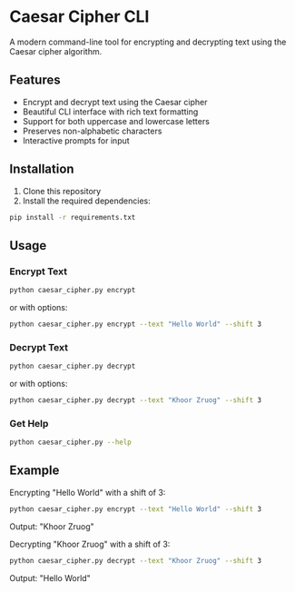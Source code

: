 # Caesar Cipher CLI

A modern command-line tool for encrypting and decrypting text using the Caesar cipher algorithm.

## Features

- Encrypt and decrypt text using the Caesar cipher
- Beautiful CLI interface with rich text formatting
- Support for both uppercase and lowercase letters
- Preserves non-alphabetic characters
- Interactive prompts for input

## Installation

1. Clone this repository
2. Install the required dependencies:
```bash
pip install -r requirements.txt
```

## Usage

### Encrypt Text
```bash
python caesar_cipher.py encrypt
```
or with options:
```bash
python caesar_cipher.py encrypt --text "Hello World" --shift 3
```

### Decrypt Text
```bash
python caesar_cipher.py decrypt
```
or with options:
```bash
python caesar_cipher.py decrypt --text "Khoor Zruog" --shift 3
```

### Get Help
```bash
python caesar_cipher.py --help
```

## Example

Encrypting "Hello World" with a shift of 3:
```bash
python caesar_cipher.py encrypt --text "Hello World" --shift 3
```
Output: "Khoor Zruog"

Decrypting "Khoor Zruog" with a shift of 3:
```bash
python caesar_cipher.py decrypt --text "Khoor Zruog" --shift 3
```
Output: "Hello World" 